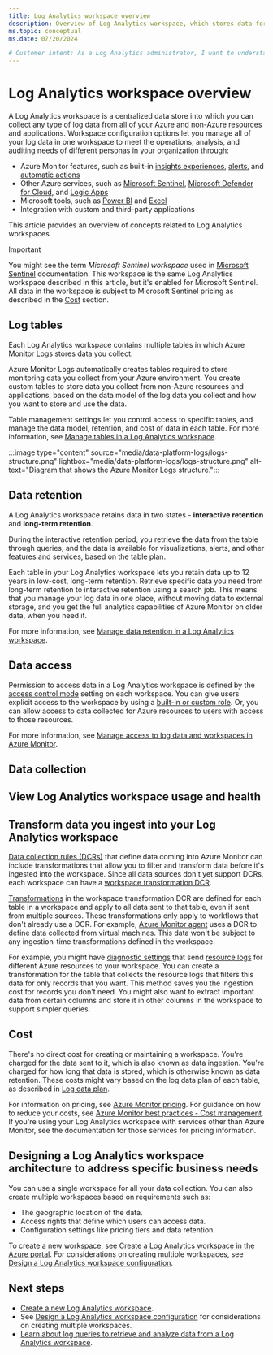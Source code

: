 ```yaml
---
title: Log Analytics workspace overview
description: Overview of Log Analytics workspace, which stores data for Azure Monitor Logs.
ms.topic: conceptual
ms.date: 07/20/2024

# Customer intent: As a Log Analytics administrator, I want to understand to set up and manage my workspace, so that I can best address my business needs, including data access, cost management, and workspace health. As a Log Analytics user, I want to understand the workspace configuration options available to me, so I can best address my analysis.
---
```


# Log Analytics workspace overview

A Log Analytics workspace is a centralized data store into which you can collect any type of log data from all of your Azure and non-Azure resources and applications. Workspace configuration options let you manage all of your log data in one workspace to meet the operations, analysis, and auditing needs of different personas in your organization through: 

- Azure Monitor features, such as built-in [insights experiences](../insights/insights-overview.md), [alerts](../alerts/alerts-create-log-alert-rule.md), and [automatic actions](../autoscale/autoscale-overview.md)
- Other Azure services, such as [Microsoft Sentinel](/azure/sentinel/overview), [Microsoft Defender for Cloud](/azure/defender-for-cloud/defender-for-cloud-introduction), and [Logic Apps](/azure/connectors/connectors-azure-monitor-logs)
- Microsoft tools, such as [Power BI](log-powerbi.md) and [Excel](log-excel.md)
- Integration with custom and third-party applications

This article provides an overview of concepts related to Log Analytics workspaces.

> [!IMPORTANT]
> You might see the term *Microsoft Sentinel workspace* used in [Microsoft Sentinel](../../sentinel/overview.md) documentation. This workspace is the same Log Analytics workspace described in this article, but it's enabled for Microsoft Sentinel. All data in the workspace is subject to Microsoft Sentinel pricing as described in the [Cost](#cost) section.

## Log tables

Each Log Analytics workspace contains multiple tables in which Azure Monitor Logs stores data you collect.

Azure Monitor Logs automatically creates tables required to store monitoring data you collect from your Azure environment. You create custom tables to store data you collect from non-Azure resources and applications, based on the data model of the log data you collect and how you want to store and use the data.

Table management settings let you control access to specific tables, and manage the data model, retention, and cost of data in each table. For more information, see [Manage tables in a Log Analytics workspace](manage-logs-tables.md). 

:::image type="content" source="media/data-platform-logs/logs-structure.png" lightbox="media/data-platform-logs/logs-structure.png" alt-text="Diagram that shows the Azure Monitor Logs structure.":::


## Data retention

A Log Analytics workspace retains data in two states - **interactive retention** and **long-term retention**. 

During the interactive retention period, you retrieve the data from the table through queries, and the data is available for visualizations, alerts, and other features and services, based on the table plan. 

Each table in your Log Analytics workspace lets you retain data up to 12 years in low-cost, long-term retention. Retrieve specific data you need from long-term retention to interactive retention using a search job. This means that you manage your log data in one place, without moving data to external storage, and you get the full analytics capabilities of Azure Monitor on older data, when you need it.

For more information, see [Manage data retention in a Log Analytics workspace](data-retention-configure.md).

## Data access

Permission to access data in a Log Analytics workspace is defined by the [access control mode](manage-access.md#access-control-mode) setting on each workspace. You can give users explicit access to the workspace by using a [built-in or custom role](../roles-permissions-security.md). Or, you can allow access to data collected for Azure resources to users with access to those resources.

For more information, see [Manage access to log data and workspaces in Azure Monitor](manage-access.md).

## Data collection

## View Log Analytics workspace usage and health

## Transform data you ingest into your Log Analytics workspace

[Data collection rules (DCRs)](../essentials/data-collection-rule-overview.md) that define data coming into Azure Monitor can include transformations that allow you to filter and transform data before it's ingested into the workspace. Since all data sources don't yet support DCRs, each workspace can have a [workspace transformation DCR](../essentials/data-collection-transformations-workspace.md).

[Transformations](../essentials/data-collection-transformations.md) in the workspace transformation DCR are defined for each table in a workspace and apply to all data sent to that table, even if sent from multiple sources. These transformations only apply to workflows that don't already use a DCR. For example, [Azure Monitor agent](../agents/azure-monitor-agent-overview.md) uses a DCR to define data collected from virtual machines. This data won't be subject to any ingestion-time transformations defined in the workspace.

For example, you might have [diagnostic settings](../essentials/diagnostic-settings.md) that send [resource logs](../essentials/resource-logs.md) for different Azure resources to your workspace. You can create a transformation for the table that collects the resource logs that filters this data for only records that you want. This method saves you the ingestion cost for records you don't need. You might also want to extract important data from certain columns and store it in other columns in the workspace to support simpler queries.

## Cost

There's no direct cost for creating or maintaining a workspace. You're charged for the data sent to it, which is also known as data ingestion. You're charged for how long that data is stored, which is otherwise known as data retention. These costs might vary based on the log data plan of each table, as described in [Log data plan](../logs/basic-logs-configure.md).

For information on pricing, see [Azure Monitor pricing](https://azure.microsoft.com/pricing/details/monitor/). For guidance on how to reduce your costs, see [Azure Monitor best practices - Cost management](../best-practices-cost.md). If you're using your Log Analytics workspace with services other than Azure Monitor, see the documentation for those services for pricing information.

## Designing a Log Analytics workspace architecture to address specific business needs

You can use a single workspace for all your data collection. You can also create multiple workspaces based on requirements such as:

- The geographic location of the data.
- Access rights that define which users can access data.
- Configuration settings like pricing tiers and data retention.

To create a new workspace, see [Create a Log Analytics workspace in the Azure portal](./quick-create-workspace.md). For considerations on creating multiple workspaces, see [Design a Log Analytics workspace configuration](./workspace-design.md).


## Next steps

- [Create a new Log Analytics workspace](quick-create-workspace.md).
- See [Design a Log Analytics workspace configuration](workspace-design.md) for considerations on creating multiple workspaces.
- [Learn about log queries to retrieve and analyze data from a Log Analytics workspace](./log-query-overview.md).
